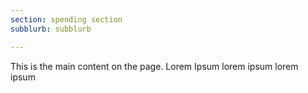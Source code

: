 ```yaml
---
section: spending section
subblurb: subblurb

---
```

This is the main content on the page.  Lorem Ipsum lorem ipsum lorem ipsum